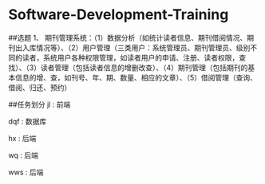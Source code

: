 # Software-Development-Training

##选题
1、	期刊管理系统：（1）数据分析（如统计读者信息、期刊借阅情况、期刊出入库情况等）、（2）用户管理（三类用户：系统管理员、期刊管理员、级别不同的读者，系统用户各种权限管理，如读者用户的申请、注册、读者权限，查找）、（3）读者管理（包括读者信息的增删改查）、（4）期刊管理（包括期刊的基本信息的增、查，如刊号、年、期、数量、相应的文章）、（5）借阅管理（查询、借阅、归还、预约）

##任务划分
jl  :   前端

dqf :   数据库

hx  :   后端

wq  :   后端

wws :   后端
